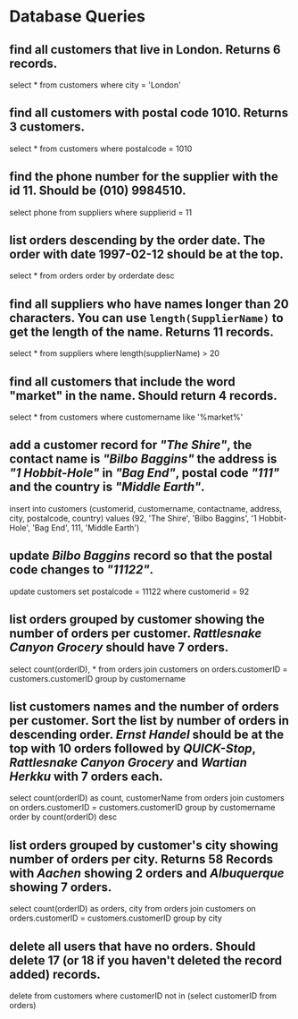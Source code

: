 # Database Queries

## find all customers that live in London. Returns 6 records.

select * from customers where city = 'London'

## find all customers with postal code 1010. Returns 3 customers.

select * from customers where postalcode = 1010

## find the phone number for the supplier with the id 11. Should be (010) 9984510.

select phone from suppliers where supplierid = 11

## list orders descending by the order date. The order with date 1997-02-12 should be at the top.

select * from orders
order by orderdate desc

## find all suppliers who have names longer than 20 characters. You can use `length(SupplierName)` to get the length of the name. Returns 11 records.

select * from suppliers
where length(supplierName) > 20

## find all customers that include the word "market" in the name. Should return 4 records.

select * from customers where customername like '%market%'

## add a customer record for _"The Shire"_, the contact name is _"Bilbo Baggins"_ the address is _"1 Hobbit-Hole"_ in _"Bag End"_, postal code _"111"_ and the country is _"Middle Earth"_.

insert into customers (customerid, customername, contactname, address, city, postalcode, country)
values (92, 'The Shire', 'Bilbo Baggins', '1 Hobbit-Hole', 'Bag End', 111, 'Middle Earth')

## update _Bilbo Baggins_ record so that the postal code changes to _"11122"_.

update customers 
set postalcode = 11122
where customerid = 92

## list orders grouped by customer showing the number of orders per customer. _Rattlesnake Canyon Grocery_ should have 7 orders.

select count(orderID), * from orders
join customers on orders.customerID = customers.customerID
group by customername

## list customers names and the number of orders per customer. Sort the list by number of orders in descending order. _Ernst Handel_ should be at the top with 10 orders followed by _QUICK-Stop_, _Rattlesnake Canyon Grocery_ and _Wartian Herkku_ with 7 orders each.

select count(orderID) as count, customerName from orders
join customers on orders.customerID = customers.customerID
group by customername
order by count(orderID) desc

## list orders grouped by customer's city showing number of orders per city. Returns 58 Records with _Aachen_ showing 2 orders and _Albuquerque_ showing 7 orders.

select count(orderID) as orders, city from orders
join customers on orders.customerID = customers.customerID
group by city

## delete all users that have no orders. Should delete 17 (or 18 if you haven't deleted the record added) records.

delete from customers 
where customerID 
not in (select customerID from orders)